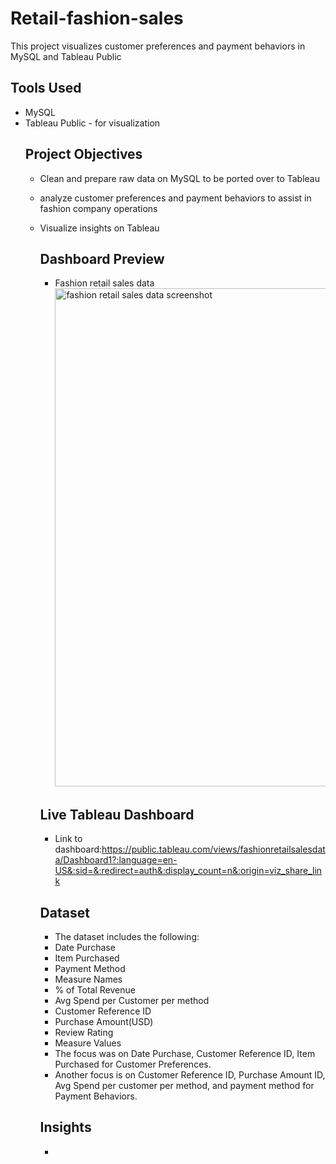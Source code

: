 # Retail-fashion-sales
This project visualizes customer preferences and payment behaviors in MySQL and Tableau Public
## Tools Used
- MySQL
- Tableau Public - for visualization
  ## Project Objectives
  - Clean and prepare raw data on MySQL to be ported over to Tableau
  - analyze customer preferences and payment behaviors to assist in fashion company operations
  - Visualize insights on Tableau
    ## Dashboard Preview
    - Fashion retail sales data<img width="1622" height="797" alt="fashion retail sales data screenshot" src="https://github.com/user-attachments/assets/8cc26bef-fc55-4991-bc29-317d10120ec6" />
 
    ## Live Tableau Dashboard
    - Link to dashboard:https://public.tableau.com/views/fashionretailsalesdata/Dashboard1?:language=en-US&:sid=&:redirect=auth&:display_count=n&:origin=viz_share_link
    ## Dataset
    - The dataset includes the following:
    - Date Purchase
    - Item Purchased
    - Payment Method
    - Measure Names
    - % of Total Revenue
    - Avg Spend per Customer per method
    - Customer Reference ID
    - Purchase Amount(USD)
    - Review Rating
    - Measure Values
     - The focus was on Date Purchase, Customer Reference ID, Item Purchased for Customer Preferences.
     - Another focus is on Customer Reference ID, Purchase Amount ID, Avg Spend per customer per method, and payment method for Payment Behaviors.
    ## Insights
    - 
